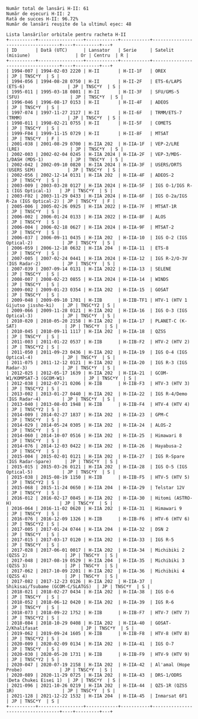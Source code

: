     Număr total de lansări H-II: 61
    Număr de eșecuri H-II: 2
    Rată de succes H-II: 96.72%
    Număr de lansări reușite de la ultimul eșec: 48
    
    Lista lansărilor orbitale pentru racheta H-II
    +----------+-----------------+------------+-----------+-----------------------------------+----+---------+---+
    | ID       | Dată (UTC)      | Lansator   | Serie     | Satelit (misiune)                 | Or | Centru  | R |
    +----------+-----------------+------------+-----------+-----------------------------------+----+---------+---+
    | 1994-007 | 1994-02-03 2220 | H-II       | H-II-1F   | OREX                              | JP | TNSC*Y  | S |
    | 1994-056 | 1994-08-28 0750 | H-II       | H-II-2F   | ETS-6/LAPS (ETS-6)                | JP | TNSC*Y  | S |
    | 1995-011 | 1995-03-18 0801 | H-II       | H-II-3F   | SFU/GMS-5 (SFU)                   | JP | TNSC*Y  | S |
    | 1996-046 | 1996-08-17 0153 | H-II       | H-II-4F   | ADEOS                             | JP | TNSC*Y  | S |
    | 1997-074 | 1997-11-27 2127 | H-II       | H-II-6F   | TRMM/ETS-7 (TRMM)                 | JP | TNSC*Y  | S |
    | 1998-011 | 1998-02-21 0755 | H-II       | H-II-5F   | COMETS                            | JP | TNSC*Y  | S |
    | 1999-F04 | 1999-11-15 0729 | H-II       | H-II-8F   | MTSAT                             | JP | TNSC*Y  | F |
    | 2001-038 | 2001-08-29 0700 | H-IIA 202  | H-IIA-1F  | VEP-2/LRE (LRE)                   | JP | TNSC*Y  | S |
    | 2002-003 | 2002-02-04 0245 | H-IIA 2024 | H-IIA-2F  | VEP-3/MDS-1/DASH (MDS-1)          | JP | TNSC*Y  | S |
    | 2002-042 | 2002-09-10 0820 | H-IIA 2024 | H-IIA-3F  | USERS/DRTS (USERS SEM)            | JP | TNSC*Y  | S |
    | 2002-056 | 2002-12-14 0131 | H-IIA 202  | H-IIA-4F  | ADEOS-2                           | JP | TNSC*Y  | S |
    | 2003-009 | 2003-03-28 0127 | H-IIA 2024 | H-IIA-5F  | IGS O-1/IGS R-1 (IGS Optical-1)   | JP | TNSC*Y  | S |
    | 2003-F02 | 2003-11-29 0433 | H-IIA 2024 | H-IIA-6F  | IGS O-2a/IGS R-2a (IGS Optical-2) | JP | TNSC*Y  | F |
    | 2005-006 | 2005-02-26 0925 | H-IIA 2022 | H-IIA-7F  | MTSAT-1R                          | JP | TNSC*Y  | S |
    | 2006-002 | 2006-01-24 0133 | H-IIA 2022 | H-IIA-8F  | ALOS                              | JP | TNSC*Y  | S |
    | 2006-004 | 2006-02-18 0627 | H-IIA 2024 | H-IIA-9F  | MTSAT-2                           | JP | TNSC*Y  | S |
    | 2006-037 | 2006-09-11 0435 | H-IIA 202  | H-IIA-10  | IGS O-2 (IGS Optical-2)           | JP | TNSC*Y  | S |
    | 2006-059 | 2006-12-18 0632 | H-IIA 204  | H-IIA-11  | ETS-8                             | JP | TNSC*Y  | S |
    | 2007-005 | 2007-02-24 0441 | H-IIA 2024 | H-IIA-12  | IGS R-2/O-3V (IGS Radar-2)        | JP | TNSC*Y  | S |
    | 2007-039 | 2007-09-14 0131 | H-IIA 2022 | H-IIA-13  | SELENE                            | JP | TNSC*Y  | S |
    | 2008-007 | 2008-02-23 0855 | H-IIA 2024 | H-IIA-14  | WINDS                             | JP | TNSC*Y  | S |
    | 2009-002 | 2009-01-23 0354 | H-IIA 202  | H-IIA-15  | GOSAT                             | JP | TNSC*Y  | S |
    | 2009-048 | 2009-09-10 1701 | H-IIB      | H-IIB-TF1 | HTV-1 (HTV 1 Gijutso jissho-ki)   | JP | TNSC*Y2 | S |
    | 2009-066 | 2009-11-28 0121 | H-IIA 202  | H-IIA-16  | IGS O-3 (IGS Optical-3)           | JP | TNSC*Y  | S |
    | 2010-020 | 2010-05-20 2158 | H-IIA 202  | H-IIA-17  | PLANET-C (K-SAT)                  | JP | TNSC*Y  | S |
    | 2010-045 | 2010-09-11 1117 | H-IIA 202  | H-IIA-18  | QZSS                              | JP | TNSC*Y  | S |
    | 2011-003 | 2011-01-22 0537 | H-IIB      | H-IIB-F2  | HTV-2 (HTV 2)                     | JP | TNSC*Y2 | S |
    | 2011-050 | 2011-09-23 0436 | H-IIA 202  | H-IIA-19  | IGS O-4 (IGS Optical-4)           | JP | TNSC*Y  | S |
    | 2011-075 | 2011-12-12 0121 | H-IIA 202  | H-IIA-20  | IGS R-3 (IGS Radar-3)             | JP | TNSC*Y  | S |
    | 2012-025 | 2012-05-17 1639 | H-IIA 202  | H-IIA-21  | GCOM-W1/KOMPSAT-3 (GCOM-W1)       | JP | TNSC*Y  | S |
    | 2012-038 | 2012-07-21 0206 | H-IIB      | H-IIB-F3  | HTV-3 (HTV 3)                     | JP | TNSC*Y2 | S |
    | 2013-002 | 2013-01-27 0440 | H-IIA 202  | H-IIA-22  | IGS R-4/Demo (IGS Radar-4)        | JP | TNSC*Y  | S |
    | 2013-040 | 2013-08-03 1948 | H-IIB      | H-IIB-F4  | HTV-4 (HTV 4)                     | JP | TNSC*Y2 | S |
    | 2014-009 | 2014-02-27 1837 | H-IIA 202  | H-IIA-23  | GPM-C                             | JP | TNSC*Y  | S |
    | 2014-029 | 2014-05-24 0305 | H-IIA 202  | H-IIA-24  | ALOS-2                            | JP | TNSC*Y  | S |
    | 2014-060 | 2014-10-07 0516 | H-IIA 202  | H-IIA-25  | Himawari 8                        | JP | TNSC*Y  | S |
    | 2014-076 | 2014-12-03 0422 | H-IIA 202  | H-IIA-26  | Hayabusa-2                        | JP | TNSC*Y  | S |
    | 2015-004 | 2015-02-01 0121 | H-IIA 202  | H-IIA-27  | IGS R-Spare (IGS Radar-Spare)     | JP | TNSC*Y  | S |
    | 2015-015 | 2015-03-26 0121 | H-IIA 202  | H-IIA-28  | IGS O-5 (IGS Optical-5)           | JP | TNSC*Y  | S |
    | 2015-038 | 2015-08-19 1150 | H-IIB      | H-IIB-F5  | HTV-5 (HTV 5)                     | JP | TNSC*Y2 | S |
    | 2015-068 | 2015-11-24 0650 | H-IIA 204  | H-IIA-29  | Telstar 12V                       | JP | TNSC*Y  | S |
    | 2016-012 | 2016-02-17 0845 | H-IIA 202  | H-IIA-30  | Hitomi (ASTRO-H)                  | JP | TNSC*Y  | S |
    | 2016-064 | 2016-11-02 0620 | H-IIA 202  | H-IIA-31  | Himawari 9                        | JP | TNSC*Y  | S |
    | 2016-076 | 2016-12-09 1326 | H-IIB      | H-IIB-F6  | HTV-6 (HTV 6)                     | JP | TNSC*Y2 | S |
    | 2017-005 | 2017-01-24 0744 | H-IIA 204  | H-IIA-32  | DSN 2                             | JP | TNSC*Y  | S |
    | 2017-015 | 2017-03-17 0120 | H-IIA 202  | H-IIA-33  | IGS R-5                           | JP | TNSC*Y  | S |
    | 2017-028 | 2017-06-01 0017 | H-IIA 202  | H-IIA-34  | Michibiki 2 (QZSS 2)              | JP | TNSC*Y  | S |
    | 2017-048 | 2017-08-19 0529 | H-IIA 204  | H-IIA-35  | Michibiki 3 (QZSS 3)              | JP | TNSC*Y  | S |
    | 2017-062 | 2017-10-09 2201 | H-IIA 202  | H-IIA-36  | Michibiki 4 (QZSS 4)              | JP | TNSC*Y  | S |
    | 2017-082 | 2017-12-23 0126 | H-IIA 202  | H-IIA-37  | Shikisai/Tsubame (GCOM-C/SLATGS)  | JP | TNSC*Y  | S |
    | 2018-021 | 2018-02-27 0434 | H-IIA 202  | H-IIA-38  | IGS O-6                           | JP | TNSC*Y  | S |
    | 2018-052 | 2018-06-12 0420 | H-IIA 202  | H-IIA-39  | IGS R-6                           | JP | TNSC*Y  | S |
    | 2018-073 | 2018-09-22 1752 | H-IIB      | H-IIB-F7  | HTV-7 (HTV 7)                     | JP | TNSC*Y2 | S |
    | 2018-084 | 2018-10-29 0408 | H-IIA 202  | H-IIA-40  | GOSAT-2/Khalifasat                | JP | TNSC*Y  | S |
    | 2019-062 | 2019-09-24 1605 | H-IIB      | H-IIB-F8  | HTV-8 (HTV 8)                     | JP | TNSC*Y2 | S |
    | 2020-009 | 2020-02-09 0134 | H-IIA 202  | H-IIA-41  | IGS O-7                           | JP | TNSC*Y  | S |
    | 2020-030 | 2020-05-20 1731 | H-IIB      | H-IIB-F9  | HTV-9 (HTV 9)                     | JP | TNSC*Y2 | S |
    | 2020-047 | 2020-07-19 2158 | H-IIA 202  | H-IIA-42  | Al'amal (Hope Probe)              | JP | TNSC*Y  | S |
    | 2020-089 | 2020-11-29 0725 | H-IIA 202  | H-IIA-43  | DRS-1/ODRS (Deta Chukei Eisei 1)  | JP | TNSC*Y  | S |
    | 2021-096 | 2021-10-26 0219 | H-IIA 202  | H-IIA-44  | QZS-1R (QZSS 1R)                  | JP | TNSC*Y  | S |
    | 2021-128 | 2021-12-22 1532 | H-IIA 204  | H-IIA-45  | Inmarsat 6F1                      | JP | TNSC*Y  | S |
    +----------+-----------------+------------+-----------+-----------------------------------+----+---------+---+
    
    

